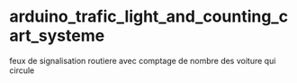 # arduino_trafic_light_and_counting_cart_systeme
feux de signalisation routiere avec comptage de nombre des voiture qui circule 
